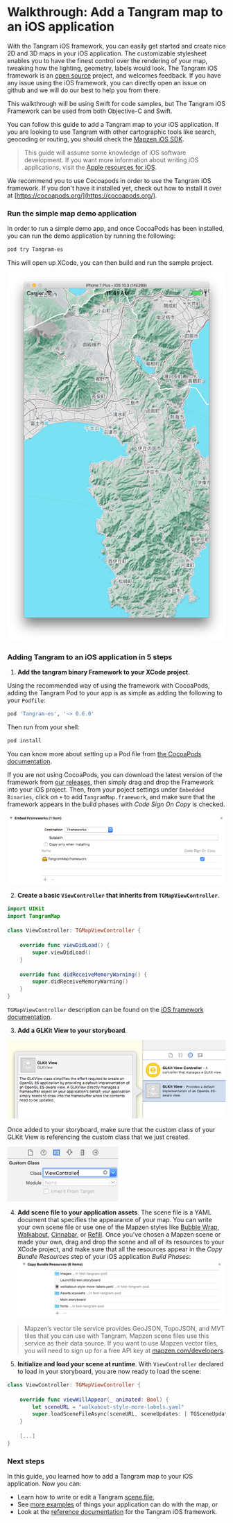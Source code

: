 # Walkthrough: Add a Tangram map to an iOS application

With the Tangram iOS framework, you can easily get started and create nice 2D and 3D maps in your iOS application. The customizable stylesheet enables you to have the finest control over the rendering of your map, tweaking how the lighting, geometry, labels would look. The Tangram iOS framework is an [open source](https://github.com/tangrams/tangram-es) project, and welcomes feedback. If you have any issue using the iOS framework, you can directly open an issue on github and we will do our best to help you from there.

This walkthrough will be using Swift for code samples, but The Tangram iOS Framework can be used from both Objective-C and Swift.

You can follow this guide to add a Tangram map to your iOS application. If you are looking to use Tangram with other cartographic tools like search, geocoding or routing, you should check the [Mapzen iOS SDK](https://mapzen.com/documentation/ios/).

>This guide will assume some knowledge of iOS software development. 
>If you want more information about writing iOS applications, visit the [Apple resources for iOS](https://developer.apple.com/ios/resources/).

We recommend you to use Cocoapods in order to use the Tangram iOS framework. If you don't have it installed yet, check out how to install it over at [https://cocoapods.org/](https://cocoapods.org/).

### Run the simple map demo application

In order to run a simple demo app, and once CocoaPods has been installed, you can run the demo application by running the following:

```sh
pod try Tangram-es
```

This will open up XCode, you can then build and run the sample project.

![](images/iOS-Simulator.png)

### Adding Tangram to an iOS application in 5 steps

1. **Add the tangram binary Framework to your XCode project**. 

Using the recommended way of using the framework with CocoaPods, adding the Tangram Pod to your app is as simple as adding the following to your `Podfile`:

```sh
pod 'Tangram-es', '~> 0.6.0'
```

Then run from your shell:

```sh
pod install
```

You can know more about setting up a Pod file from [the CocoaPods documentation](https://guides.cocoapods.org/using/the-podfile.html).

If you are not using CocoaPods, you can download the latest version of the framework from [our releases](https://github.com/tangrams/tangram-es/releases), then simply drag and drop the Framework into your iOS project. Then, from your poject settings under `Embedded Binaries`, click on `+` to add `TangramMap.framework`, and make sure that the framework appears in the build phases with _Code Sign On Copy_ is checked.

![](images/XCode-Codesign.png)

2. **Create a basic `ViewController` that inherits from `TGMapViewController`**.

```swift
import UIKit
import TangramMap

class ViewController: TGMapViewController {

    override func viewDidLoad() {
        super.viewDidLoad()
    }

    override func didReceiveMemoryWarning() {
        super.didReceiveMemoryWarning()
    }
}
```

`TGMapViewController` description can be found on the [iOS framework documentation](https://mapzen.com/documentation/tangram/ios-framework/0.6.0/).

3. **Add a GLKit View to your storyboard**.

![](images/XCode-GLKView.png)

Once added to your storyboard, make sure that the custom class of your GLKit View is referencing the custom class that we just created.

![](images/XCode-CustomClass.png)

4. **Add scene file to your application assets**. The scene file is a YAML document that specifies the appearance of your map. You can write your own scene file or use one of the Mapzen styles like   [Bubble Wrap](https://github.com/tangrams/bubble-wrap), [Walkabout](https://github.com/tangrams/walkabout-style), [Cinnabar](https://github.com/tangrams/cinnabar-style), or [Refill](https://github.com/tangrams/refill-style). Once you've chosen a Mapzen scene or made your own, drag and drop the scene and all of its resources to your XCode project, and make sure that all the resources appear in the _Copy Bundle Resources_ step of your iOS application _Build Phases_:
![](images/XCode-SceneResources.png)

>Mapzen’s vector tile service provides GeoJSON, TopoJSON, and MVT tiles that you can use with Tangram. Mapzen scene files use this service as their data source. If you want to use Mapzen vector tiles, you will need to sign up for a free API key at [mapzen.com/developers](https://mapzen.com/developers). 

5. **Initialize and load your scene at runtime**. With `ViewController` declared to load in your storyboard, you are now ready to load the scene:

```swift
class ViewController: TGMapViewController {

    override func viewWillAppear(_ animated: Bool) {
        let sceneURL = "walkabout-style-more-labels.yaml"
        super.loadSceneFileAsync(sceneURL, sceneUpdates: [ TGSceneUpdate(path: "global.sdk_mapzen_api_key", value: "vector-tiles-tyHL4AY") ])
    }
    
    [...]
}
```

### Next steps
In this guide, you learned how to add a Tangram map to your iOS application. Now you can:

- Learn how to write or edit a Tangram [scene file](https://mapzen.com/documentation/tangram/Scene-file/),
- See [more examples](https://github.com/tangrams/tangram-android-demos) of things your application can do with the map, or
- Look at the [reference documentation](https://mapzen.com/documentation/tangram/ios-framework/0.6.0/) for the Tangram iOS framework.
